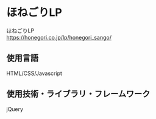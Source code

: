 # ほねごりLP
ほねごりLP<br>
https://honegori.co.jp/lp/honegori_sango/
## 使用言語
HTML/CSS/Javascript
## 使用技術・ライブラリ・フレームワーク
jQuery
